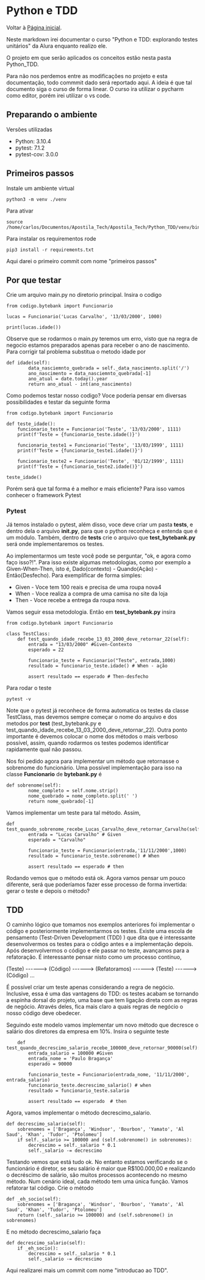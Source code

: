# Python e TDD

Voltar à [Página inicial](../README.md).

Neste markdown irei documentar o curso "Python e TDD: explorando testes unitários" da Alura enquanto realizo ele.

O projeto em que serão aplicados os conceitos estão nesta pasta Python_TDD. 

Para não nos perdemos entre as modificações no projeto e esta documentação, todo commmit dado será reportado aqui. A ideia é que tal documento siga o curso de forma linear. O curso ira utilizar o pycharm como editor, porém irei utilizar o vs code.

## Preparando o ambiente

Versões utilizadas

- Python: 3.10.4
- pytest: 7.1.2
- pytest-cov: 3.0.0

## Primeiros passos

Instale um ambiente virtual 
```
python3 -m venv ./venv
```
Para ativar 
```
source /home/carlos/Documentos/Apostila_Tech/Apostila_Tech/Python_TDD/venv/bin/activate
```
Para instalar os requirementos rode
```
pip3 install -r requirements.txt 
```

Aqui darei o primeiro commit com nome "primeiros passos"

## Por que testar

Crie um arquivo main.py no diretorio principal. Insira o codigo
```
from codigo.bytebank import Funcionario

lucas = Funcionario('Lucas Carvalho', '13/03/2000', 1000)

print(lucas.idade())
```

Observe que se rodarmos o main.py teremos um erro, visto que na regra de negocio estamos preparados apenas para receber o ano de nascimento. Para corrigir tal problema substitua o metodo idade por
```
def idade(self):
        data_nasciemnto_quebrada = self._data_nascimento.split('/')
        ano_nascimento = data_nasciemnto_quebrada[-1]
        ano_atual = date.today().year
        return ano_atual - int(ano_nascimento)
```
Como podemos testar nosso codigo? Voce poderia pensar em diversas possibilidades e testar da seguinte forma
```
from codigo.bytebank import Funcionario

def teste_idade():
    funcionario_teste = Funcionario('Teste', '13/03/2000', 1111)
    print(f'Teste = {funcionario_teste.idade()}')

    funcionario_teste1 = Funcionario('Teste', '13/03/1999', 1111)
    print(f'Teste = {funcionario_teste1.idade()}')

    funcionario_teste2 = Funcionario('Teste', '01/12/1999', 1111)
    print(f'Teste = {funcionario_teste2.idade()}')

teste_idade()
```
Porém será que tal forma é a melhor e mais eficiente? Para isso vamos conhecer o framework Pytest

### Pytest

Já temos instalado o pytest, além disso, voce deve criar um pasta **tests**, e dentro dela o arquivo
**__init__.py**, para que o python reconheça e entenda que é um módulo. Também, dentro de **tests**
crie o arquivo que **test_bytebank.py** será onde implementaremos os testes.

Ao implementarmos um teste você pode se perguntar, "ok, e agora como faço isso?!". Para isso existe algumas metodologias, como por exemplo a Given-When-Then, isto é, Dado(contexto) - Quando(Ação) - Então(Desfecho). Para exemplificar de forma simples:
- Given - Voce tem 100 reais e precisa de uma roupa nova4
- When - Voce realiza a compra de uma camisa no site da loja
- Then - Voce recebe a entrega da roupa nova.

Vamos seguir essa metodologia. Então em **test_bytebank.py** insira
```
from codigo.bytebank import Funcionario

class TestClass:
    def test_quando_idade_recebe_13_03_2000_deve_retornar_22(self):
        entrada = "13/03/2000" #Given-Contexto
        esperado = 22 

        funcionario_teste = Funcionario("Teste", entrada,1000)
        resultado = funcionario_teste.idade() # When - ação

        assert resultado == esperado # Then-desfecho
```
Para rodar o teste 
```
pytest -v
```
Note que o pytest já reconhece de forma automatica os testes da classe TestClass, mas  devemos sempre começar o nome do arquivo e dos metodos por **test** (test_bytebank.py e test_quando_idade_recebe_13_03_2000_deve_retornar_22). Outra ponto 
importante é devemos colocar o nome dos métodos o mais verboso possível, assim, quando rodarmos os testes podemos
identificar rapidamente qual não passou.

Nos foi pedido agora para implementar um método que retornasse o sobrenome do funcionário. Uma possível implementação para isso na classe **Funcionario** de **bytebank.py** é

```
def sobrenome(self):
        nome_completo = self.nome.strip()
        nome_quebrado = nome_completo.split(' ')
        return nome_quebrado[-1]
```

Vamos implementar um teste para tal método. Assim,
```
def test_quando_sobrenome_recebe_Lucas_Carvalho_deve_retornar_Carvalho(self):
        entrada = "Lucas Carvalho" # Given
        esperado = "Carvalho"

        funcionario_teste = Funcionario(entrada,'11/11/2000',1000)
        resultado = funcionario_teste.sobrenome() # When 

        assert resultado == esperado # then
```
Rodando vemos que o método está ok. Agora vamos pensar um pouco diferente, será que poderíamos fazer esse processo de forma invertida: gerar o teste e depois o método?

## TDD

O caminho lógico que tomamos nos exemplos anteriores foi implementar o código e posteriormente implementarmos os testes.
Existe uma escola de pensamento (Test-Driven Development (TDD) ) que dita que é interessante desenvolvermos os testes para o código antes e a implementação depois. Após desenvolvermos o código e ele passar no teste, avançamos para a refatoração.
É interessante pensar nisto como um processo contínuo, 

(Teste) ------> (Código) ------> (Refatoramos) ------> (Teste) ------> (Código) ...

É possível criar um teste apenas considerando a regra de negócio. Inclusive, essa é uma das vantagens do TDD: os testes acabam se tornando a espinha dorsal do projeto, uma base que tem ligação direta com as regras de negócio. Através deles, fica mais claro a quais regras de negócio o nosso código deve obedecer.

Seguindo este modelo vamos implementar um novo método que decresce o salário dos diretores da empresa
em 10%. Insira o seguinte teste
```
    def test_quando_decrescimo_salario_recebe_100000_deve_retornar_90000(self):
        entrada_salario = 100000 #Given
        entrada_nome = 'Paulo Bragança'
        esperado = 90000

        funcionario_teste = Funcionario(entrada_nome, '11/11/2000', entrada_salario)
        funcionario_teste.decrescimo_salario() # when
        resultado = funcionario_teste.salario

        assert resultado == esperado  # then
```

Agora, vamos implementar o método decrescimo_salario.

```
def decrescimo_salario(self):
    sobrenomes = ['Bragança', 'Windsor', 'Bourbon', 'Yamato', 'Al Saud', 'Khan', 'Tudor', 'Ptolomeu']
    if self._salario >= 100000 and (self.sobrenome() in sobrenomes):
        decrescimo = self._salario * 0.1
        self._salario -= decrescimo
```

Testando vemos que está tudo ok. No entanto estamos verificando se o funcionário é diretor, se seu salário é maior que R$100.000,00 e realizando o decréscimo de salário, são muitos processos acontecendo no mesmo método. Num cenário ideal, cada método tem uma única função. Vamos refatorar tal 
código. Crie o método

```
def _eh_socio(self):
    sobrenomes = ['Bragança', 'Windsor', 'Bourbon', 'Yamato', 'Al Saud', 'Khan', 'Tudor', 'Ptolomeu']
    return (self._salario >= 100000) and (self.sobrenome() in sobrenomes)
```

E no método decrescimo_salario faça
```
def decrescimo_salario(self):
    if _eh_socio():
        decrescimo = self._salario * 0.1
        self._salario -= decrescimo
```

Aqui realizarei mais um commit com nome "introducao ao TDD".